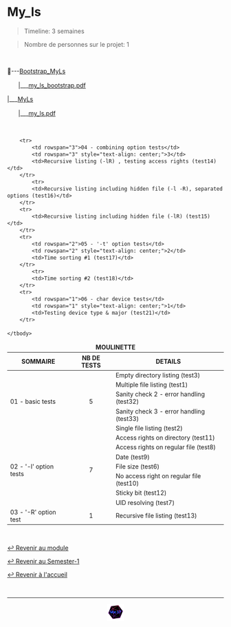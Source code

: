 # My_ls

> Timeline: 3 semaines

> Nombre de personnes sur le projet: 1

<br>

📂---[Bootstrap_MyLs](https://github.com/Studio-17/Epitech-Subjects/tree/main/Semester-1/B-PSU-100/My_ls/Bootstrap_MyLs)

ㅤㅤ|\_\_\_[my_ls_bootstrap.pdf](https://github.com/Studio-17/Epitech-Subjects/blob/main/Semester-1/B-PSU-100/My_ls/Bootstrap_MyLs/my_ls_bootstrap.pdf)

|\_\_\_[MyLs](https://github.com/Studio-17/Epitech-Subjects/tree/main/Semester-1/B-PSU-100/My_ls/MyLs)

ㅤㅤ|\_\_\_[my_ls.pdf](https://github.com/Studio-17/Epitech-Subjects/blob/main/Semester-1/B-PSU-100/My_ls/MyLs/my_ls.pdf)


<br>


<table align="center">
    <thead>
        <tr>
            <td colspan="3" align="center"><strong>MOULINETTE</strong></td>
        </tr>
        <tr>
            <th>SOMMAIRE</th>
            <th>NB DE TESTS</th>
            <th>DETAILS</th>
        </tr>
    </thead>
    <tbody>
        <tr>
            <td rowspan="5">01 - basic tests</td>
            <td rowspan="5" style="text-align: center;">5</td>
            <td>Empty directory listing (test3)</td>
        </tr>
    		<tr>
			<td>Multiple file listing (test1)</td>
		</tr>
		<tr>
			<td>Sanity check 2 - error handling (test32)</td>
		</tr>
		<tr>
			<td>Sanity check 3 - error handling (test33)</td>
		</tr>
		<tr>
			<td>Single file listing (test2)</td>
		</tr>
        <tr>
            <td rowspan="7">02 - '-l' option tests</td>
            <td rowspan="7" style="text-align: center;">7</td>
            <td>Access rights on directory (test11)</td>
        </tr>
    		<tr>
			<td>Access rights on regular file (test8)</td>
		</tr>
		<tr>
			<td>Date (test9)</td>
		</tr>
		<tr>
			<td>File size (test6)</td>
		</tr>
		<tr>
			<td>No access right on regular file (test10)</td>
		</tr>
		<tr>
			<td>Sticky bit (test12)</td>
		</tr>
		<tr>
			<td>UID resolving (test7)</td>
		</tr>
        <tr>
            <td rowspan="1">03 - '-R' option test</td>
            <td rowspan="1" style="text-align: center;">1</td>
            <td>Recursive file listing (test13)</td>
        </tr>
    
        <tr>
            <td rowspan="3">04 - combining option tests</td>
            <td rowspan="3" style="text-align: center;">3</td>
            <td>Recursive listing (-lR) , testing access rights (test14)</td>
        </tr>
    		<tr>
			<td>Recursive listing including hidden file (-l -R), separated options (test16)</td>
		</tr>
		<tr>
			<td>Recursive listing including hidden file (-lR) (test15)</td>
		</tr>
        <tr>
            <td rowspan="2">05 - '-t' option tests</td>
            <td rowspan="2" style="text-align: center;">2</td>
            <td>Time sorting #1 (test17)</td>
        </tr>
    		<tr>
			<td>Time sorting #2 (test18)</td>
		</tr>
        <tr>
            <td rowspan="1">06 - char device tests</td>
            <td rowspan="1" style="text-align: center;">1</td>
            <td>Testing device type & major (test21)</td>
        </tr>
    
	</tbody>
</table>

<br>

[↩️ Revenir au module](https://github.com/Studio-17/Epitech-Subjects/blob/main/Semester-1/B-PSU-100)

[↩️ Revenir au Semester-1](https://github.com/Studio-17/Epitech-Subjects/blob/main/Semester-1)

[↩️ Revenir à l'accueil](https://github.com/Studio-17/Epitech-Subjects)

<br>

---

<div align="center">

<a href="https://github.com/Studio-17" target="_blank"><img src="../../../assets/voc17.gif" width="40"></a>

</div>